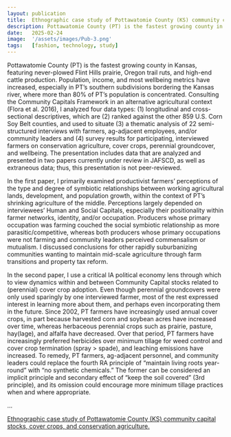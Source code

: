 ```yaml
---
layout: publication
title:  Ethnographic case study of Pottawatomie County (KS) community capital stocks, cover crops, and conservation agriculture.
description: Pottawatomie County (PT) is the fastest growing county in Kansas, featuring never-plowed Flint Hills prairie, Oregon trail ruts, and high-end cattle production. Population, income, and most wellbeing metrics have increased, especially in PT’s southern subdivisions bordering the Kansas river, where more than 80% of PT’s population is concentrated.
date:   2025-02-24
image:  '/assets/images/Pub-3.png'
tags:   [fashion, technology, study]
---
```


Pottawatomie County (PT) is the fastest growing county in Kansas, featuring never-plowed Flint Hills prairie, Oregon trail ruts, and high-end cattle production. Population, income, and most wellbeing metrics have increased, especially in PT’s southern subdivisions bordering the Kansas river, where more than 80% of PT’s population is concentrated. Consulting the Community Capitals Framework in an alternative agricultural context (Flora et al. 2016), I analyzed four data types: (1) longitudinal and cross-sectional descriptives, which are (2) ranked against the other 859 U.S. Corn Soy Belt counties, and used to situate (3) a thematic analysis of 22 semi-structured interviews with farmers, ag-adjacent employees, and/or community leaders and (4) survey results for participating, interviewed farmers on conservation agriculture, cover crops, perennial groundcover, and wellbeing. The presentation includes data that are analyzed and presented in two papers currently under review in JAFSCD, as well as extraneous data; thus, this presentation is not peer-reviewed. 

In the first paper, I primarily examined productivist farmers’ perceptions of the type and degree of symbiotic relationships between working agricultural lands, development, and population growth, within the context of PT’s shrinking agriculture of the middle. Perceptions largely depended on interviewees’ Human and Social Capitals, especially their positionality within farmer networks, identity, and/or occupation. Producers whose primary occupation was farming couched the social symbiotic relationship as more parasitic/competitive, whereas both producers whose primary occupations were not farming and community leaders perceived commensalism or mutualism. I discussed conclusions for other rapidly suburbanizing communities wanting to maintain mid-scale agriculture through farm transitions and property tax reform. 

In the second paper, I use a critical IA political economy lens through which to view dynamics within and between Community Capital stocks related to (perennial) cover crop adoption. Even though perennial groundcovers were only used sparingly by one interviewed farmer, most of the rest expressed interest in learning more about them, and perhaps even incorporating them in the future. Since 2002, PT farmers have increasingly used annual cover crops, in part because harvested corn and soybean acres have increased over time, whereas herbaceous perennial crops such as prairie, pasture, hay(lage), and alfalfa have decreased. Over that period, PT farmers have increasingly preferred herbicides over minimum tillage for weed control and cover crop termination (spray > spade), and leaching emissions have increased. To remedy, PT farmers, ag-adjacent personnel, and community leaders could replace the fourth RA principle of “maintain living roots year-round” with “no synthetic chemicals.” The former can be considered an implicit principle and secondary effect of “keep the soil covered” (3rd principle), and its omission could encourage more minimum tillage practices when and where appropriate.

...

[Ethnographic case study of Pottawatomie County (KS) community capital stocks, cover crops, and conservation agriculture.](https://zenodo.org/records/14912002)